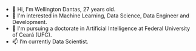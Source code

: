 - 👋 Hi, I'm Wellington Dantas, 27 years old.
- 👀 I'm interested in Machine Learning, Data Science, Data Engineer and Development. 
- 🌱 I'm pursuing a doctorate in Artificial Intelligence at Federal University of Ceará (UFC).
- 📫 I’m currently Data Scientist.

<!---
wellingtondantas/wellingtondantas is a ✨ special ✨ repository because its `README.md` (this file) appears on your GitHub profile.
You can click the Preview link to take a look at your changes.
--->
